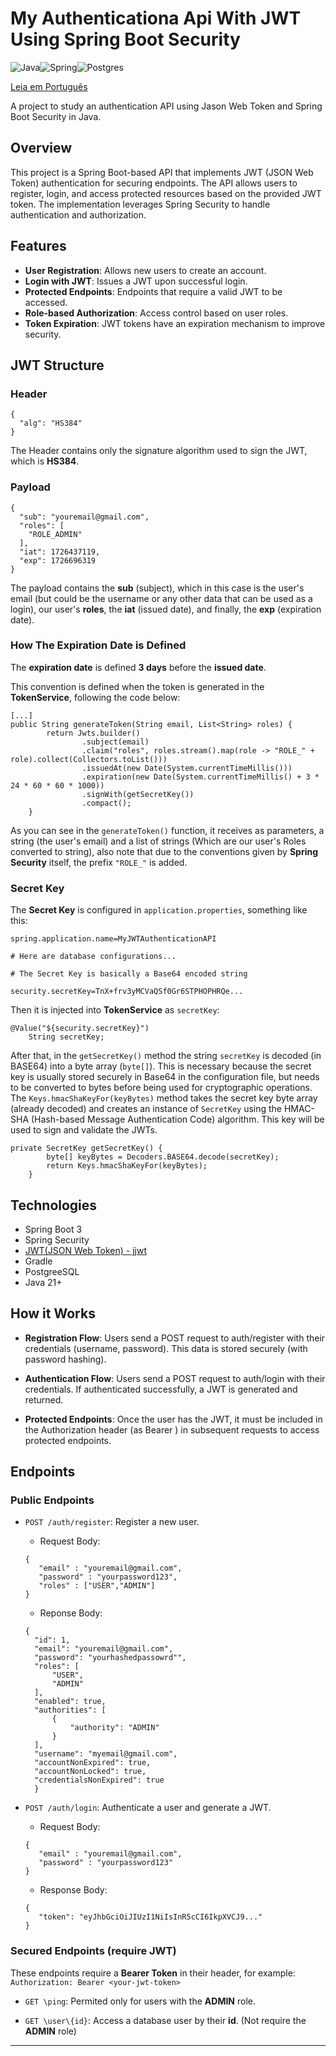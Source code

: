 # My Authenticationa Api With JWT Using Spring Boot Security

![Java](https://img.shields.io/badge/java-%23ED8B00.svg?style=for-the-badge&logo=openjdk&logoColor=white)![Spring](https://img.shields.io/badge/spring-%236DB33F.svg?style=for-the-badge&logo=spring&logoColor=white)![Postgres](https://img.shields.io/badge/postgres-%23316192.svg?style=for-the-badge&logo=postgresql&logoColor=white)

[Leia em Português](READEM.pt_br.md)

A project to study an authentication API using Jason Web Token and Spring Boot Security in Java.

## Overview

This project is a Spring Boot-based API that implements JWT (JSON Web Token) authentication for securing endpoints. The API allows users to register, login, and access protected resources based on the provided JWT token. The implementation leverages Spring Security to handle authentication and authorization.

## Features

- **User Registration**: Allows new users to create an account.
- **Login with JWT**: Issues a JWT upon successful login.
- **Protected Endpoints**: Endpoints that require a valid JWT to be accessed.
- **Role-based Authorization**: Access control based on user roles.
- **Token Expiration**: JWT tokens have an expiration mechanism to improve security.

## JWT Structure

### Header
```
{
  "alg": "HS384"
}
```
The Header contains only the signature algorithm used to sign the JWT, which is **HS384**.

### Payload
```
{
  "sub": "youremail@gmail.com",
  "roles": [
    "ROLE_ADMIN"
  ],
  "iat": 1726437119,
  "exp": 1726696319
}
```
The payload contains the **sub** (subject), which in this case is the user's email (but could be the username or any other data that can be used as a login), our user's **roles**, the **iat** (issued date), and finally, the **exp** (expiration date).

### How The Expiration Date is Defined

The **expiration date** is defined **3 days** before the **issued date**.

This convention is defined when the token is generated in the **TokenService**, following the code below:

```
[...]
public String generateToken(String email, List<String> roles) {
		return Jwts.builder()
				.subject(email)
				.claim("roles", roles.stream().map(role -> "ROLE_" + role).collect(Collectors.toList()))
				.issuedAt(new Date(System.currentTimeMillis()))
				.expiration(new Date(System.currentTimeMillis() + 3 * 24 * 60 * 60 * 1000))
				.signWith(getSecretKey())
				.compact();
	}
```

As you can see in the `generateToken()` function, it receives as parameters, a string (the user's email) and a list of strings (Which are our user's Roles converted to string), also note that due to the conventions given by **Spring Security** itself, the prefix `"ROLE_"` is added.

### Secret Key

The **Secret Key** is configured in `application.properties`, something like this:

```
spring.application.name=MyJWTAuthenticationAPI

# Here are database configurations...

# The Secret Key is basically a Base64 encoded string 

security.secretKey=TnX+frv3yMCVaQSf0Gr6STPHOPHRQe...
```
Then it is injected into **TokenService** as `secretKey`:

```
@Value("${security.secretKey}")
	String secretKey;
```

After that, in the `getSecretKey()` method the string `secretKey` is decoded (in BASE64) into a byte array (`byte[]`). This is necessary because the secret key is usually stored securely in Base64 in the configuration file, but needs to be converted to bytes before being used for cryptographic operations.
The `Keys.hmacShaKeyFor(keyBytes)` method takes the secret key byte array (already decoded) and creates an instance of `SecretKey` using the HMAC-SHA (Hash-based Message Authentication Code) algorithm. This key will be used to sign and validate the JWTs.

```
private SecretKey getSecretKey() {
		byte[] keyBytes = Decoders.BASE64.decode(secretKey);
		return Keys.hmacShaKeyFor(keyBytes);
	}
```

## Technologies

- Spring Boot 3
- Spring Security
- [JWT(JSON Web Token) - jjwt](https://github.com/jwtk/jjwt)
- Gradle
- PostgreeSQL
- Java 21+

## How it Works

- **Registration Flow**: Users send a POST request to auth/register with their credentials (username, password). This data is stored securely (with password hashing).

- **Authentication Flow**: Users send a POST request to auth/login with their credentials. If authenticated successfully, a JWT is generated and returned.

- **Protected Endpoints**: Once the user has the JWT, it must be included in the Authorization header (as Bearer <token>) in subsequent requests to access protected endpoints.

## Endpoints

### Public Endpoints

- `POST /auth/register`: Register a new user.
  - Request Body:
  
  ```
  {
     "email" : "youremail@gmail.com",
     "password" : "yourpassword123",
     "roles" : ["USER","ADMIN"]
  }
  
  ```
  - Reponse Body:
  
  ```
  {
    "id": 1,
    "email": "youremail@gmail.com",
    "password": "yourhashedpassowrd"",
    "roles": [
        "USER",
        "ADMIN"
    ],
    "enabled": true,
    "authorities": [
        {
            "authority": "ADMIN"
        }
    ],
    "username": "myemail@gmail.com",
    "accountNonExpired": true,
    "accountNonLocked": true,
    "credentialsNonExpired": true
    }
  ```
- `POST /auth/login`: Authenticate a user and generate a JWT.
  - Request Body:
  ```
  {
     "email" : "youremail@gmail.com",
     "password" : "yourpassword123"
  }
  ```
  - Response Body:
  ```
  {
     "token": "eyJhbGciOiJIUzI1NiIsInR5cCI6IkpXVCJ9..."
  }
  ```
### Secured Endpoints (require JWT)

These endpoints require a **Bearer Token** in their header, for example:
`Authorization: Bearer <your-jwt-token>`
  
- `GET \ping`: Permited only for users with the **ADMIN** role.
  
- `GET \user\{id}`: Access a database user by their **id**. (Not require the **ADMIN** role)

---


